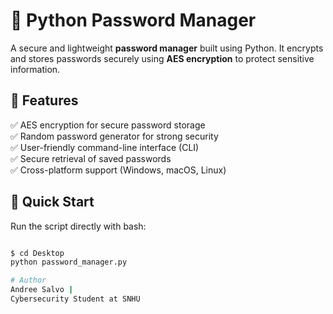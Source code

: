 # 🔑 Python Password Manager  

A secure and lightweight **password manager** built using Python. It encrypts and stores passwords securely using **AES encryption** to protect sensitive information.  

## 🚀 Features  
✅ AES encryption for secure password storage  
✅ Random password generator for strong security  
✅ User-friendly command-line interface (CLI)  
✅ Secure retrieval of saved passwords  
✅ Cross-platform support (Windows, macOS, Linux) 

## 🚀 Quick Start  
Run the script directly with bash:  
```bash

$ cd Desktop
python password_manager.py

# Author
Andree Salvo |
Cybersecurity Student at SNHU
